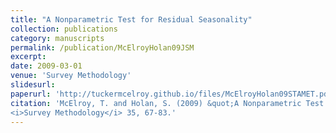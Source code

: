```yaml
---
title: "A Nonparametric Test for Residual Seasonality"
collection: publications
category: manuscripts
permalink: /publication/McElroyHolan09JSM
excerpt: 
date: 2009-03-01
venue: 'Survey Methodology'
slidesurl: 
paperurl: 'http://tuckermcelroy.github.io/files/McElroyHolan09STAMET.pdf'
citation: 'McElroy, T. and Holan, S. (2009) &quot;A Nonparametric Test for Residual Seasonality.&quot; 
<i>Survey Methodology</i> 35, 67-83.'
---
```

